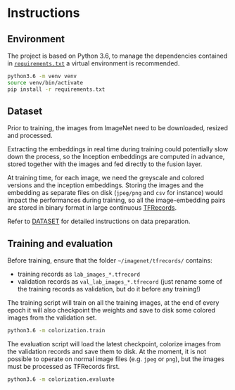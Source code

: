 # Instructions

## Environment

The project is based on Python 3.6, to manage the dependencies contained in 
[`requirements.txt`](requirements.txt) a virtual environment is recommended.

```bash
python3.6 -m venv venv
source venv/bin/activate
pip install -r requirements.txt
```

## Dataset

Prior to training, the images from ImageNet need to be downloaded, resized and processed.

Extracting the embeddings in real time during training could potentially slow down the process, 
so the Inception embeddings are computed in advance, stored together with the images and fed directly to the fusion layer.   

At training time, for each image, we need the greyscale and colored versions and the inception embeddings. 
Storing the images and the embedding as separate files on disk (`jpeg/png` and `csv` for instance) would impact 
the performances during training, so all the image-embedding pairs are stored in binary format in large 
continuous [TFRecords](https://www.tensorflow.org/programmers_guide/datasets).

Refer to [DATASET](dataset/DATASET.md) for detailed instructions on data preparation.

## Training and evaluation

Before training, ensure that the folder `~/imagenet/tfrecords/` contains:
- training records as `lab_images_*.tfrecord`
- validation records as `val_lab_images_*.tfrecord` 
  (just rename some of the training records as validation, but do it before any training!)

The training script will train on all the training images, at the end of every epoch it will 
also checkpoint the weights and save to disk some colored images from the validation set. 

```bash
python3.6 -m colorization.train
```

The evaluation script will load the latest checkpoint, colorize images from the validation 
records and save them to disk. At the moment, it is not possible to operate on normal image
files (e.g. `jpeg` or `png`), but the images must be processed as TFRecords first.
```bash
python3.6 -m colorization.evaluate
```
